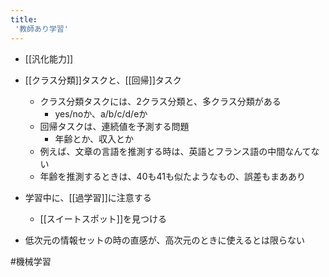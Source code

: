 ```yaml
---
title:
 '教師あり学習'
---
```


- [[汎化能力]]

- [[クラス分類]]タスクと、[[回帰]]タスク
    - クラス分類タスクには、2クラス分類と、多クラス分類がある
        - yes/noか、a/b/c/d/eか
    - 回帰タスクは、連続値を予測する問題
        - 年齢とか、収入とか
    - 例えば、文章の言語を推測する時は、英語とフランス語の中間なんてない
    - 年齢を推測するときは、40も41も似たようなもの、誤差もまああり
- 学習中に、[[過学習]]に注意する
    - [[スイートスポット]]を見つける
- 低次元の情報セットの時の直感が、高次元のときに使えるとは限らない

#機械学習
